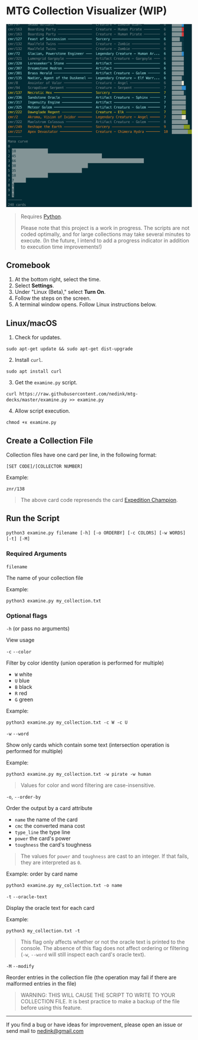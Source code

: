 # MTG Collection Visualizer (WIP)

![screenshot](./screenshot.png)

> Requires [Python](https://www.python.org/downloads/). 
>
> Please note that this project is a work in progress. The scripts are not coded optimally, and for large collections may take several minutes to execute. (In the future, I intend to add a progress indicator in addition to execution time improvements!)

## Cromebook

1. At the bottom right, select the time.
2. Select __Settings__.
3. Under "Linux (Beta)," select __Turn On__.
4. Follow the steps on the screen.
5. A terminal window opens. Follow Linux instructions below.

## Linux/macOS

1. Check for updates.

```
sudo apt-get update && sudo apt-get dist-upgrade
```

2. Install `curl`.

```
sudo apt install curl
```

3. Get the `examine.py` script.

```
curl https://raw.githubusercontent.com/nedink/mtg-decks/master/examine.py >> examine.py
```

4. Allow script execution.

```
chmod +x examine.py
```

## Create a Collection File

Collection files have one card per line, in the following format:

```
[SET CODE]/[COLLECTOR NUMBER]
```

Example: 

```
znr/138
```

> The above card code represends the card [Expedition Champion](https://scryfall.com/card/znr/138/expedition-champion?utm_source=api).

## Run the Script

```
python3 examine.py filename [-h] [-o ORDERBY] [-c COLORS] [-w WORDS] [-t] [-M]
```

### Required Arguments

`filename` 

The name of your collection file

Example:

```
python3 examine.py my_collection.txt
```

### Optional flags

`-h` (or pass no arguments)

View usage

`-c` `--color`

Filter by color identity (union operation is performed for multiple)

- `W` white
- `U` blue
- `B` black
- `R` red
- `G` green

Example: 

```
python3 examine.py my_collection.txt -c W -c U
```

`-w` `--word`

Show only cards which contain some text (intersection operation is performed for multiple)

Example:

```
python3 examine.py my_collection.txt -w pirate -w human
```

> Values for color and word filtering are case-insensitive.

`-o`, `--order-by` 

Order the output by a card attribute

- `name` the name of the card
- `cmc` the converted mana cost
- `type_line` the type line
- `power` the card's power
- `toughness` the card's toughness

> The values for `power` and `toughness` are cast to an integer. If that fails, they are interpreted as `0`.

Example: order by card name

```
python3 examine.py my_collection.txt -o name
```

`-t` `--oracle-text` 

Display the oracle text for each card

Example:

```
python3 my_collection.txt -t
```

> This flag only affects whether or not the oracle text is printed to the console. The absence of this flag does not affect ordering or filtering (`-w`, `--word` will still inspect each card's oracle text).

`-M` `--modify` 

Reorder entries in the collection file (the operation may fail if there are malformed entries in the file)

> WARNING: THIS WILL CAUSE THE SCRIPT TO WRITE TO YOUR COLLECTION FILE. It is best practice to make a backup of the file before using this feature.

---

If you find a bug or have ideas for improvement, please open an issue or send mail to nedink@gmail.com